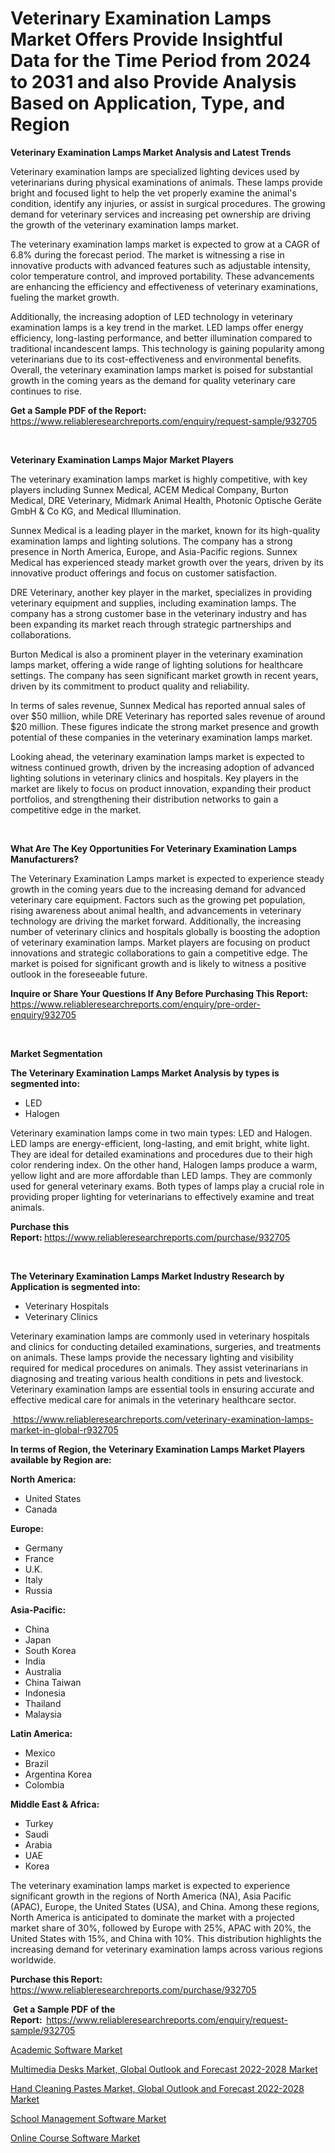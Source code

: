 <p><h1>Veterinary Examination Lamps Market Offers Provide Insightful Data for the Time Period from 2024 to 2031 and also Provide Analysis Based on Application, Type, and Region</h1></p><p><strong>Veterinary Examination Lamps Market Analysis and Latest Trends</strong></p>
<p><p>Veterinary examination lamps are specialized lighting devices used by veterinarians during physical examinations of animals. These lamps provide bright and focused light to help the vet properly examine the animal's condition, identify any injuries, or assist in surgical procedures. The growing demand for veterinary services and increasing pet ownership are driving the growth of the veterinary examination lamps market.</p><p>The veterinary examination lamps market is expected to grow at a CAGR of 6.8% during the forecast period. The market is witnessing a rise in innovative products with advanced features such as adjustable intensity, color temperature control, and improved portability. These advancements are enhancing the efficiency and effectiveness of veterinary examinations, fueling the market growth.</p><p>Additionally, the increasing adoption of LED technology in veterinary examination lamps is a key trend in the market. LED lamps offer energy efficiency, long-lasting performance, and better illumination compared to traditional incandescent lamps. This technology is gaining popularity among veterinarians due to its cost-effectiveness and environmental benefits. Overall, the veterinary examination lamps market is poised for substantial growth in the coming years as the demand for quality veterinary care continues to rise.</p></p>
<p><strong>Get a Sample PDF of the Report:&nbsp;</strong> <a href="https://www.reliableresearchreports.com/enquiry/request-sample/932705">https://www.reliableresearchreports.com/enquiry/request-sample/932705</a></p>
<p>&nbsp;</p>
<p><strong>Veterinary Examination Lamps Major Market Players</strong></p>
<p><p>The veterinary examination lamps market is highly competitive, with key players including Sunnex Medical, ACEM Medical Company, Burton Medical, DRE Veterinary, Midmark Animal Health, Photonic Optische Geräte GmbH & Co KG, and Medical Illumination. </p><p>Sunnex Medical is a leading player in the market, known for its high-quality examination lamps and lighting solutions. The company has a strong presence in North America, Europe, and Asia-Pacific regions. Sunnex Medical has experienced steady market growth over the years, driven by its innovative product offerings and focus on customer satisfaction.</p><p>DRE Veterinary, another key player in the market, specializes in providing veterinary equipment and supplies, including examination lamps. The company has a strong customer base in the veterinary industry and has been expanding its market reach through strategic partnerships and collaborations.</p><p>Burton Medical is also a prominent player in the veterinary examination lamps market, offering a wide range of lighting solutions for healthcare settings. The company has seen significant market growth in recent years, driven by its commitment to product quality and reliability.</p><p>In terms of sales revenue, Sunnex Medical has reported annual sales of over $50 million, while DRE Veterinary has reported sales revenue of around $20 million. These figures indicate the strong market presence and growth potential of these companies in the veterinary examination lamps market.</p><p>Looking ahead, the veterinary examination lamps market is expected to witness continued growth, driven by the increasing adoption of advanced lighting solutions in veterinary clinics and hospitals. Key players in the market are likely to focus on product innovation, expanding their product portfolios, and strengthening their distribution networks to gain a competitive edge in the market.</p></p>
<p>&nbsp;</p>
<p><strong>What Are The Key Opportunities For Veterinary Examination Lamps Manufacturers?</strong></p>
<p><p>The Veterinary Examination Lamps market is expected to experience steady growth in the coming years due to the increasing demand for advanced veterinary care equipment. Factors such as the growing pet population, rising awareness about animal health, and advancements in veterinary technology are driving the market forward. Additionally, the increasing number of veterinary clinics and hospitals globally is boosting the adoption of veterinary examination lamps. Market players are focusing on product innovations and strategic collaborations to gain a competitive edge. The market is poised for significant growth and is likely to witness a positive outlook in the foreseeable future.</p></p>
<p><strong>Inquire or Share Your Questions If Any Before Purchasing This Report:</strong> <a href="https://www.reliableresearchreports.com/enquiry/pre-order-enquiry/932705">https://www.reliableresearchreports.com/enquiry/pre-order-enquiry/932705</a></p>
<p>&nbsp;</p>
<p><strong>Market Segmentation</strong></p>
<p><strong>The Veterinary Examination Lamps Market Analysis by types is segmented into:</strong></p>
<p><ul><li>LED</li><li>Halogen</li></ul></p>
<p><p>Veterinary examination lamps come in two main types: LED and Halogen. LED lamps are energy-efficient, long-lasting, and emit bright, white light. They are ideal for detailed examinations and procedures due to their high color rendering index. On the other hand, Halogen lamps produce a warm, yellow light and are more affordable than LED lamps. They are commonly used for general veterinary exams. Both types of lamps play a crucial role in providing proper lighting for veterinarians to effectively examine and treat animals.</p></p>
<p><strong>Purchase this Report:&nbsp;</strong><a href="https://www.reliableresearchreports.com/purchase/932705">https://www.reliableresearchreports.com/purchase/932705</a></p>
<p>&nbsp;</p>
<p><strong>The Veterinary Examination Lamps Market Industry Research by Application is segmented into:</strong></p>
<p><ul><li>Veterinary Hospitals</li><li>Veterinary Clinics</li></ul></p>
<p><p>Veterinary examination lamps are commonly used in veterinary hospitals and clinics for conducting detailed examinations, surgeries, and treatments on animals. These lamps provide the necessary lighting and visibility required for medical procedures on animals. They assist veterinarians in diagnosing and treating various health conditions in pets and livestock. Veterinary examination lamps are essential tools in ensuring accurate and effective medical care for animals in the veterinary healthcare sector.</p></p>
<p><a href="https://www.reliableresearchreports.com/veterinary-examination-lamps-market-in-global-r932705">&nbsp;https://www.reliableresearchreports.com/veterinary-examination-lamps-market-in-global-r932705</a></p>
<p><strong>In terms of Region, the Veterinary Examination Lamps Market Players available by Region are:</strong></p>
<p>
    <p> <strong> North America: </strong>
        <ul>
            <li>United States</li>
            <li>Canada</li>
        </ul>
        </p> 
    <p> <strong> Europe: </strong>
        <ul>
            <li>Germany</li>
            <li>France</li>
            <li>U.K.</li>
            <li>Italy</li>
            <li>Russia</li>
        </ul>
        </p> 
    <p> <strong> Asia-Pacific: </strong>
        <ul>
            <li>China</li>
            <li>Japan</li>
            <li>South Korea</li>
            <li>India</li>
            <li>Australia</li>
            <li>China Taiwan</li>
            <li>Indonesia</li>
            <li>Thailand</li>
            <li>Malaysia</li>
        </ul>
        </p> 
    <p> <strong> Latin America: </strong>
        <ul>
            <li>Mexico</li>
            <li>Brazil</li>
            <li>Argentina Korea</li>
            <li>Colombia</li>
        </ul>
        </p> 
    <p> <strong> Middle East & Africa: </strong>
        <ul>
            <li>Turkey</li>
            <li>Saudi</li>
            <li>Arabia</li>
            <li>UAE</li>
            <li>Korea</li>
        </ul>
    </p>
    </p>
<p><p>The veterinary examination lamps market is expected to experience significant growth in the regions of North America (NA), Asia Pacific (APAC), Europe, the United States (USA), and China. Among these regions, North America is anticipated to dominate the market with a projected market share of 30%, followed by Europe with 25%, APAC with 20%, the United States with 15%, and China with 10%. This distribution highlights the increasing demand for veterinary examination lamps across various regions worldwide.</p></p>
<p><strong>Purchase this Report: </strong><a href="https://www.reliableresearchreports.com/purchase/932705">https://www.reliableresearchreports.com/purchase/932705</a></p>
<p>&nbsp;<strong>Get a Sample PDF of the Report:&nbsp;&nbsp;</strong><a href="https://www.reliableresearchreports.com/enquiry/request-sample/932705">https://www.reliableresearchreports.com/enquiry/request-sample/932705</a></p>
<p><strong></strong></p>
<p><p><a href="https://medium.com/@zoe.dyer9808709/emerging-trends-in-academic-software-market-global-outlook-and-future-prospects-from-2024-2031-7a30a0bf5cae">Academic Software Market</a></p><p><a href="https://issuu.com/reportprime-2/docs/multimedia-desks-market-global-outl_7d1f204c7a24e7">Multimedia Desks Market, Global Outlook and Forecast 2022-2028 Market</a></p><p><a href="https://issuu.com/reportprime-2/docs/hand-cleaning-pastes-market-global-_2a70b7e7b80b1c">Hand Cleaning Pastes Market, Global Outlook and Forecast 2022-2028 Market</a></p><p><a href="https://medium.com/@zoe.dyer9808709/market-forecast-global-school-management-software-trends-and-impact-analysis-2024-2031-by-0b78216a7838">School Management Software Market</a></p><p><a href="https://medium.com/@zoe.dyer9808709/global-online-course-software-market-size-is-expected-to-experience-a-cagr-of-6-through-2024-59b4af218704">Online Course Software Market</a></p></p>